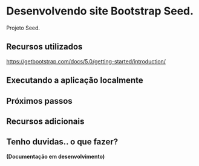 
# Desenvolvendo site Bootstrap Seed.

Projeto Seed.

## Recursos utilizados
https://getbootstrap.com/docs/5.0/getting-started/introduction/
## Executando a aplicação localmente

## Próximos passos

## Recursos adicionais


## Tenho duvidas.. o que fazer?

**(Documentação em desenvolvimento)**